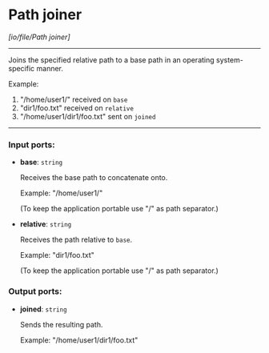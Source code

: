 # Path joiner

_[io/file/Path joiner]_

---

Joins the specified relative path to a base path in an operating system-specific manner.  
  
Example:  
1. "/home/user1/" received on `base`  
2. "dir1/foo.txt" received on `relative`  
3. "/home/user1/dir1/foo.txt" sent on `joined`  

---

### Input ports:

* __base__: ` string `

    Receives the base path to concatenate onto.
    
    Example:
    "/home/user1/"
    
    (To keep the application portable use "/" as path separator.)


* __relative__: ` string `

    Receives the path relative to `base`.
    
    Example:
    "dir1/foo.txt"
    
    (To keep the application portable use "/" as path separator.)

### Output ports:

* __joined__: ` string `

    Sends the resulting path.
    
    Example:
    "/home/user1/dir1/foo.txt"

